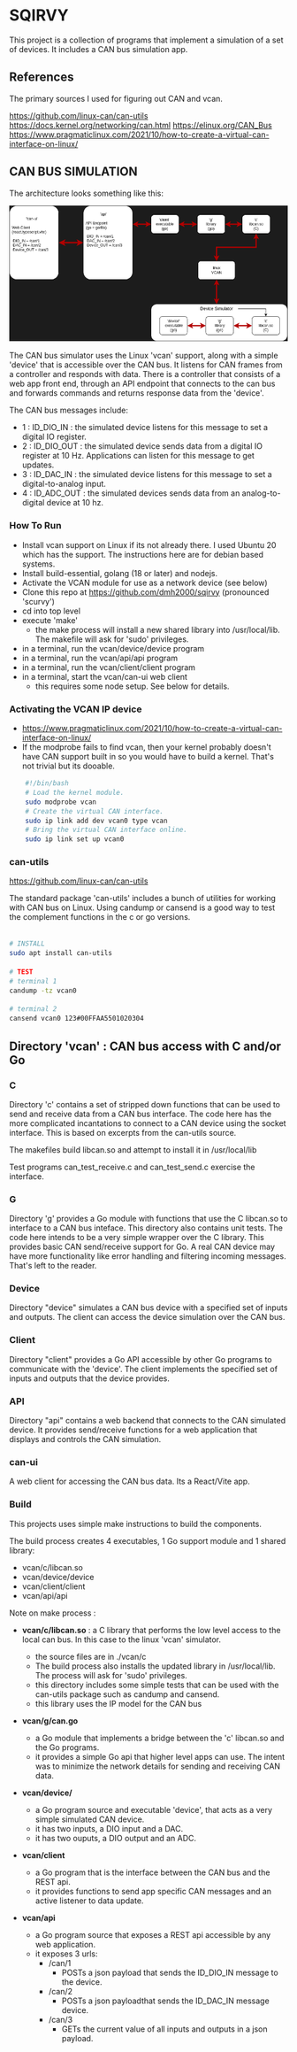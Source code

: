 # SQIRVY

This project is a collection of programs that implement a simulation of a set of devices. It includes a CAN bus simulation app.

## References

The primary sources I used for figuring out CAN and vcan.

https://github.com/linux-can/can-utils
https://docs.kernel.org/networking/can.html
https://elinux.org/CAN_Bus
https://www.pragmaticlinux.com/2021/10/how-to-create-a-virtual-can-interface-on-linux/

## CAN BUS SIMULATION

The architecture looks something like this:

<img src="./sqirvy.drawio.png"/>

The CAN bus simulator uses the Linux 'vcan' support, along with a simple 'device' that is accessible over the CAN bus. It listens for CAN frames from a controller and responds with data.
There is a controller that consists of a web app front end, through an API endpoint that connects to the can bus and forwards commands and returns response data from the 'device'.

The CAN bus messages include:

- 1 : ID_DIO_IN : the simulated device listens for this message to set a digital IO register.
- 2 : ID_DIO_OUT : the simulated device sends data from a digital IO register at 10 Hz. Applications can listen for this message to get updates.
- 3 : ID_DAC_IN : the simulated device listens for this message to set a digital-to-analog input.
- 4 : ID_ADC_OUT : the simulated devices sends data from an analog-to-digital device at 10 hz.

### How To Run

- Install vcan support on Linux if its not already there. I used Ubuntu 20 which has the support. The instructions here are for debian based systems.
- Install build-essential, golang (18 or later) and nodejs.
- Activate the VCAN module for use as a network device (see below)
- Clone this repo at https://github.com/dmh2000/sqirvy (pronounced 'scurvy')
- cd into top level
- execute 'make'
  - the make process will install a new shared library into /usr/local/lib. The makefile will ask for 'sudo' privileges.
- in a terminal, run the vcan/device/device program
- in a terminal, run the vcan/api/api program
- in a terminal, run the vcan/client/client program
- in a terminal, start the vcan/can-ui web client
  - this requires some node setup. See below for details.

### Activating the VCAN IP device

- https://www.pragmaticlinux.com/2021/10/how-to-create-a-virtual-can-interface-on-linux/
- If the modprobe fails to find vcan, then your kernel probably doesn't have CAN support built in so you would have to build a kernel. That's not trivial but its dooable.

```bash
    #!/bin/bash
    # Load the kernel module.
    sudo modprobe vcan
    # Create the virtual CAN interface.
    sudo ip link add dev vcan0 type vcan
    # Bring the virtual CAN interface online.
    sudo ip link set up vcan0
```

### can-utils

https://github.com/linux-can/can-utils

The standard package 'can-utils' includes a bunch of utilities for working with CAN bus on Linux. Using candump or cansend is a good way to test the complement functions in the c or go versions.

```bash

# INSTALL
sudo apt install can-utils

# TEST
# terminal 1
candump -tz vcan0

# terminal 2
cansend vcan0 123#00FFAA5501020304
```

## Directory 'vcan' : CAN bus access with C and/or Go

### C

Directory 'c' contains a set of stripped down functions that can be used to send and receive data from a CAN bus interface. The code here has the more complicated incantations to connect to a CAN device using the socket interface. This is based on excerpts from the can-utils source.

The makefiles build libcan.so and attempt to install it in /usr/local/lib

Test programs can_test_receive.c and can_test_send.c exercise the interface.

### G

Directory 'g' provides a Go module with functions that use the C libcan.so to interface to a CAN bus inteface. This directory also contains unit tests. The code here intends to be a very simple wrapper over the C library. This provides basic CAN send/receive support for Go. A real CAN device may have more functionality like error handling and filtering incoming messages. That's left to the reader.

### Device

Directory "device" simulates a CAN bus device with a specified set of inputs and outputs. The client can access the device simulation over the CAN bus.

### Client

Directory "client" provides a Go API accessible by other Go programs to communicate with the 'device'. The client implements the specified set of inputs and outputs that the device provides.

### API

Directory "api" contains a web backend that connects to the CAN simulated device. It provides send/receive functions for a web application that displays and controls the CAN simulation.

### can-ui

A web client for accessing the CAN bus data. Its a React/Vite app.

### Build

This projects uses simple make instructions to build the components.

The build process creates 4 executables, 1 Go support module and 1 shared library:

- vcan/c/libcan.so
- vcan/device/device
- vcan/client/client
- vcan/api/api

Note on make process :

- **vcan/c/libcan.so** : a C library that performs the low level access to the local can bus. In this case to the linux 'vcan' simulator.

  - the source files are in ./vcan/c
  - The build process also installs the updated library in /usr/local/lib. The process will ask for 'sudo' privileges.
  - this directory includes some simple tests that can be used with the can-utils package such as candump and cansend.
  - this library uses the IP model for the CAN bus

- **vcan/g/can.go**

  - a Go module that implements a bridge between the 'c' libcan.so and the Go programs.
  - it provides a simple Go api that higher level apps can use. The intent was to minimize the network details for sending and receiving CAN data.

- **vcan/device/**

  - a Go program source and executable 'device', that acts as a very simple simulated CAN device.
  - it has two inputs, a DIO input and a DAC.
  - it has two ouputs, a DIO output and an ADC.

- **vcan/client**

  - a Go program that is the interface between the CAN bus and the REST api.
  - it provides functions to send app specific CAN messages and an active listener to data update.

- **vcan/api**
  - a Go program source that exposes a REST api accessible by any web application.
  - it exposes 3 urls:
    - /can/1
      - POSTs a json payload that sends the ID_DIO_IN message to the device.
    - /can/2
      - POSTs a json payloadthat sends the ID_DAC_IN message device.
    - /can/3
      - GETs the current value of all inputs and outputs in a json payload.

